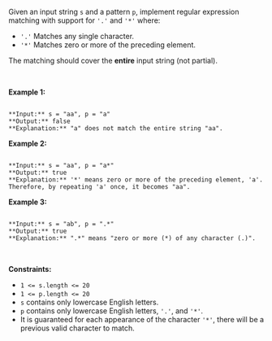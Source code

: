 Given an input string `s` and a pattern `p`, implement regular expression matching with support for `'.'` and `'*'` where:


* `'.'` Matches any single character.​​​​
* `'*'` Matches zero or more of the preceding element.


The matching should cover the **entire** input string (not partial).


 


**Example 1:**



```

**Input:** s = "aa", p = "a"
**Output:** false
**Explanation:** "a" does not match the entire string "aa".

```

**Example 2:**



```

**Input:** s = "aa", p = "a*"
**Output:** true
**Explanation:** '*' means zero or more of the preceding element, 'a'. Therefore, by repeating 'a' once, it becomes "aa".

```

**Example 3:**



```

**Input:** s = "ab", p = ".*"
**Output:** true
**Explanation:** ".*" means "zero or more (*) of any character (.)".

```

 


**Constraints:**


* `1 <= s.length <= 20`
* `1 <= p.length <= 20`
* `s` contains only lowercase English letters.
* `p` contains only lowercase English letters, `'.'`, and `'*'`.
* It is guaranteed for each appearance of the character `'*'`, there will be a previous valid character to match.



